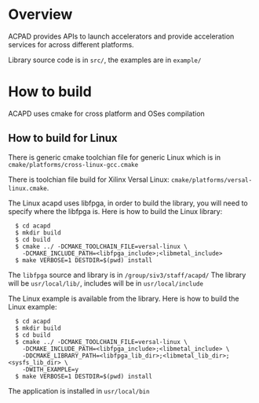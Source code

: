 
# Overview
ACPAD provides APIs to launch accelerators and provide acceleration
services for across different platforms.

Library source code is in `src/`, the examples are in `example/`

# How to build
ACAPD uses cmake for cross platform and OSes compilation

## How to build for Linux

There is generic cmake toolchian file for generic Linux which is in
`cmake/platforms/cross-linux-gcc.cmake`

There is toolchian file build for Xilinx Versal Linux:
`cmake/platforms/versal-linux.cmake`.

The Linux acapd uses libfpga, in order to build the library, you will need
to specify where the libfpga is. Here is how to build the Linux library:
```
  $ cd acapd
  $ mkdir build
  $ cd build
  $ cmake ../ -DCMAKE_TOOLCHAIN_FILE=versal-linux \
    -DCMAKE_INCLUDE_PATH=<libfpga_include>;<libmetal_include>
  $ make VERBOSE=1 DESTDIR=$(pwd) install
```
The `libfpga` source and library is in `/group/siv3/staff/acapd/`
The library will be `usr/local/lib/`, includes will be in `usr/local/include`

The Linux example is available from the library. Here is how to build the Linux
example:
```
  $ cd acapd
  $ mkdir build
  $ cd build
  $ cmake ../ -DCMAKE_TOOLCHAIN_FILE=versal-linux \
    -DCMAKE_INCLUDE_PATH=<libfpga_include>;<libmetal_include> \
    -DDCMAKE_LIBRARY_PATH=<libfpga_lib_dir>;<libmetal_lib_dir>;<sysfs_lib_dir> \
    -DWITH_EXAMPLE=y
  $ make VERBOSE=1 DESTDIR=$(pwd) install
```
The application is installed in `usr/local/bin`
